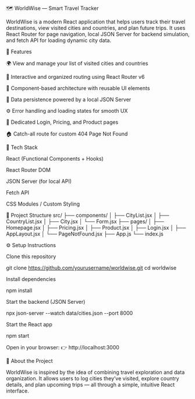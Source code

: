 🗺️ WorldWise — Smart Travel Tracker

WorldWise is a modern React application that helps users track their travel destinations, view visited cities and countries, and plan future trips.
It uses React Router for page navigation, local JSON Server for backend simulation, and fetch API for loading dynamic city data.

🚀 Features

🌍 View and manage your list of visited cities and countries

🧭 Interactive and organized routing using React Router v6

🧩 Component-based architecture with reusable UI elements

💾 Data persistence powered by a local JSON Server

⚙️ Error handling and loading states for smooth UX

🔑 Dedicated Login, Pricing, and Product pages

🏠 Catch-all route for custom 404 Page Not Found

🧠 Tech Stack

React (Functional Components + Hooks)

React Router DOM

JSON Server (for local API)

Fetch API

CSS Modules / Custom Styling

📂 Project Structure
src/
├── components/
│   ├── CityList.jsx
│   ├── CountryList.jsx
│   ├── City.jsx
│   └── Form.jsx
├── pages/
│   ├── Homepage.jsx
│   ├── Pricing.jsx
│   ├── Product.jsx
│   ├── Login.jsx
│   ├── AppLayout.jsx
│   └── PageNotFound.jsx
├── App.js
└── index.js

⚙️ Setup Instructions

Clone this repository

git clone https://github.com/yourusername/worldwise.git
cd worldwise


Install dependencies

npm install


Start the backend (JSON Server)

npx json-server --watch data/cities.json --port 8000


Start the React app

npm start


Open in your browser:
👉 http://localhost:3000


🌟 About the Project

WorldWise is inspired by the idea of combining travel exploration and data organization.
It allows users to log cities they’ve visited, explore country details, and plan upcoming trips — all through a simple, intuitive React interface.